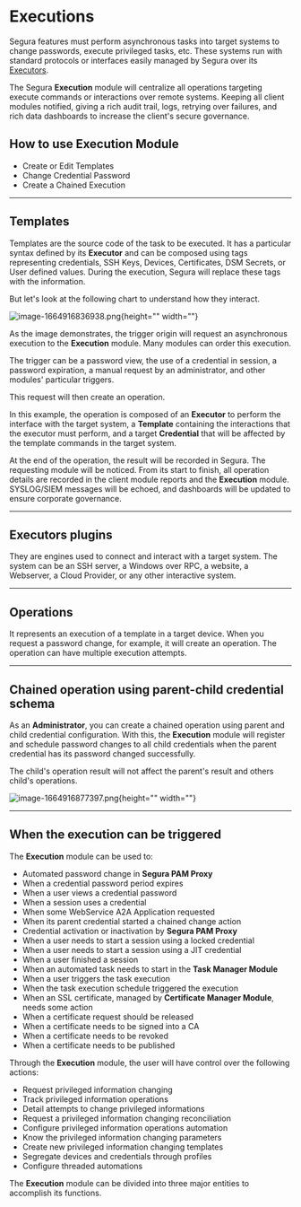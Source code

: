 # Executions

Segura features must perform asynchronous tasks into target systems to change passwords, execute privileged tasks, etc. These systems run with standard protocols or interfaces easily managed by Segura over its [Executors](https://portal.document360.io/#executor).

The Segura **Execution** module will centralize all operations targeting execute commands or interactions over remote systems. Keeping all client modules notified, giving a rich audit trail, logs, retrying over failures, and rich data dashboards to increase the client's secure governance.

## How to use Execution Module

* Create or Edit Templates
* Change Credential Password
* Create a Chained Execution

---

## Templates

Templates are the source code of the task to be executed. It has a particular syntax defined by its **Executor** and can be composed using tags representing credentials, SSH Keys, Devices, Certificates, DSM Secrets, or User defined values. During the execution, Segura will replace these tags with the information.

But let's look at the following chart to understand how they interact.

![image-1664916836938.png](https://cdn.document360.io/5a1d58df-64ce-42a2-8b23-688477d32f33/Images/Documentation/image-1664916836938%282%29.png){height="" width=""}

As the image demonstrates, the trigger origin will request an asynchronous execution to the **Execution** module. Many modules can order this execution.

The trigger can be a password view, the use of a credential in session, a password expiration, a manual request by an administrator, and other modules' particular triggers.

This request will then create an operation.

In this example, the operation is composed of an **Executor** to perform the interface with the target system, a **Template** containing the interactions that the executor must perform, and a target **Credential** that will be affected by the template commands in the target system.

At the end of the operation, the result will be recorded in Segura. The requesting module will be noticed. From its start to finish, all operation details are recorded in the client module reports and the **Execution** module. SYSLOG/SIEM messages will be echoed, and dashboards will be updated to ensure corporate governance.

---

## Executors plugins

They are engines used to connect and interact with a target system. The system can be an SSH server, a Windows over RPC, a website, a Webserver, a Cloud Provider, or any other interactive system.

---

## Operations

It represents an execution of a template in a target device. When you request a password change, for example, it will create an operation. The operation can have multiple execution attempts.

---

## Chained operation using parent-child credential schema

As an **Administrator**, you can create a chained operation using parent and child credential configuration. With this, the **Execution** module will register and schedule password changes to all child credentials when the parent credential has its password changed successfully.

The child's operation result will not affect the parent's result and others child's operations.

![image-1664916877397.png](https://cdn.document360.io/5a1d58df-64ce-42a2-8b23-688477d32f33/Images/Documentation/image-1664916877397%282%29.png){height="" width=""}

---

## When the execution can be triggered

The **Execution** module can be used to:

* Automated password change in **Segura PAM Proxy**  
* When a credential password period expires  
* When a user views a credential password  
* When a session uses a credential  
* When some WebService A2A Application requested  
* When its parent credential started a chained change action  
* Credential activation or inactivation by **Segura PAM Proxy**  
* When a user needs to start a session using a locked credential  
* When a user needs to start a session using a JIT credential  
* When a user finished a session  
* When an automated task needs to start in the **Task Manager Module**  
* When a user triggers the task execution  
* When the task execution schedule triggered the execution  
* When an SSL certificate, managed by **Certificate Manager Module**, needs some action  
* When a certificate request should be released  
* When a certificate needs to be signed into a CA  
* When a certificate needs to be revoked  
* When a certificate needs to be published

Through the **Execution** module, the user will have control over the following actions:

* Request privileged information changing  
* Track privileged information operations  
* Detail attempts to change privileged informations  
* Request a privileged information changing reconciliation  
* Configure privileged information operations automation  
* Know the privileged information changing parameters  
* Create new privileged information changing templates  
* Segregate devices and credentials through profiles  
* Configure threaded automations

The **Execution** module can be divided into three major entities to accomplish its functions.